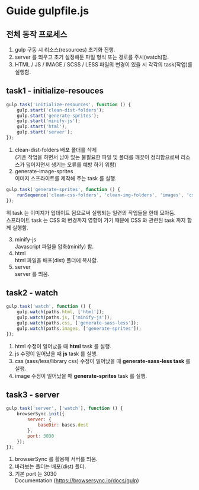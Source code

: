 # Guide gulpfile.js

## 전체 동작 프로세스
1. gulp 구동 시 리소스(resources) 초기화 진행.
2. server 를 띄우고 초기 설정해둔 파일 형식 또는 경로를 주시(watch)함.
3. HTML / JS / IMAGE / SCSS / LESS 파일의 변경이 있을 시 각각의 task(작업)를 실행함.

## task1 - initialize-resouces

```javascript
gulp.task('initialize-resources', function () {
    gulp.start('clean-dist-folders');
    gulp.start('generate-sprites');
    gulp.start('minify-js');
    gulp.start('html');
    gulp.start('server');
});
```

1. clean-dist-folders
배포 폴더를 삭제  
(기존 작업을 하면서 남아 있는 불필요한 파일 및 폴더를 깨끗이 정리함으로써 리소스가 덮어지면서   생기는 오류를 예방 하기 위함)
2. generate-image-sprites  
이미지 스프라이트를 제작해 주는 task 를 실행.  

```javascript
gulp.task('generate-sprites', function () {
    runSequence('clean-css-folders', 'clean-img-folders', 'images', 'css-libs', 'sprites', 'sass', 'less', 'sprites-css-concat', 'minify-libs-css', 'minify-css');
});
```
위 task 는 이미지가 업데이트 됨으로써 실행되는 일련의 작업들을 한데 모아둠.  
스프라이트 task 는 CSS 의 변경까지 영향이 가기 때문에 CSS 와 관련된 task 까지 함께 실행함.  

3. minify-js  
Javascript 파일을 압축(minify) 함.  
4. html  
html 파일을 배포(dist) 폴더에 복사함.  
5. server  
server 를 띄움.  

## task2 - watch
```javascript
gulp.task('watch', function () {
    gulp.watch(paths.html, ['html']);
    gulp.watch(paths.js, ['minify-js']);
    gulp.watch(paths.css, ['generate-sass-less']);
    gulp.watch(paths.images, ['generate-sprites']);
});
```
1. html 수정이 일어났을 때 **html** task 를 실행.
2. js 수정이 일어났을 때 **js** task 를 실행.
3. css (sass/less/library css) 수정이 일어났을 때 **generate-sass-less task** 를 실행.
4. image 수정이 일어났을 때 **generate-sprites** task 를 실행.

## task3 - server
```javascript
gulp.task('server', ['watch'], function () {
    browserSync.init({
        server: {
            baseDir: bases.dest
        },
        port: 3030
    });
});
```
1. browserSync 를 활용해 서버를 띄움.  
2. 바라보는 폴더는 배포(dist) 폴더.  
3. 기본 port 는 3030  
Documentation (https://browsersync.io/docs/gulp)  